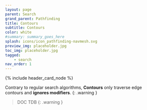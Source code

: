 ```yaml
---
layout: page
parent: Search
grand_parent: Pathfinding
title: Contours
subtitle: Contours
color: white
#summary: summary_goes_here
splash: icons/icon_pathfinding-navmesh.svg
preview_img: placeholder.jpg
toc_img: placeholder.jpg
tagged: 
    - search
nav_order: 1
---
```


{% include header_card_node %}

Contrary to regular search algorithms, **Contours** only traverse edge contours and **ignores modifiers**.
{: .warning }

> DOC TDB
{: .warning }